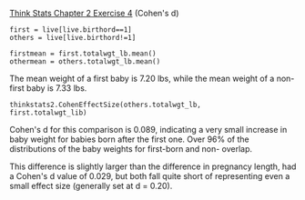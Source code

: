 [Think Stats Chapter 2 Exercise 4](http://greenteapress.com/thinkstats2/html/thinkstats2003.html#toc24) (Cohen's d)

    first = live[live.birthord==1]
    others = live[live.birthord!=1]

    firstmean = first.totalwgt_lb.mean()
    othermean = others.totalwgt_lb.mean()

The mean weight of a first baby is 7.20 lbs, while the mean weight of a non-first baby is 7.33 lbs.

    thinkstats2.CohenEffectSize(others.totalwgt_lb,     
    first.totalwgt_lib)

Cohen's d for this comparison is 0.089, indicating a very small increase in baby weight for babies born after the first one. Over 96% of the distributions of the baby weights for first-born and non- overlap.

This difference is slightly larger than the difference in pregnancy length, had a Cohen's d value of 0.029, but both fall quite short of representing even a small effect size (generally set at d = 0.20).
